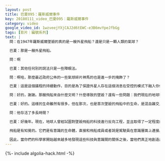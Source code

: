 ```yaml
---
layout: post
title: 巴夏095：羅斯威爾事件
key: 20180111_video_巴夏095：羅斯威爾事件
category: video
google_video_id: 1wzveejYXjCAJ2d6tEWC-e3B6mvYpeJfbGg
tags: [影片｜編號系列]
text: |
  問：在1947年羅斯威爾墜毀的真的是一艘外星飛船？還是只是一顆人類的氣球？

  巴夏：那是一艘外星飛船。

  問：啊

  巴夏：其他任何別的說法只是一些障眼法。

  問：啊哈，那麼最近政府公佈的一些氣球碎片神馬的也是進一步的掩飾了？

  巴夏：這是這個議程的持續動作，目的是為了保證外星人存在這個消息在受控的模式下融入你們的社會，這在運作這議程的那些人認為是恰當的。

  問：好的，謝謝。那艘飛船來自什麼文明？什麼導致的墜毀？還有一些問題：我們現在的地球科技是否有一部分來自對這些飛船的反向工程？人類要想在太空中像外星人那樣自由飛行，需要掌握那些知識？

  巴夏：好的。這樣的生命雖然有很多，但在那次，也是首次墜毀的飛船中的生命，是混血雜交人種，和我們社會（Bashar所在的社會，Essassani）的生命很類似，但不是來自那裡。那次墜毀起因是閃電，閃電擊中飛船，干擾了駕駛機制。數具屍體被發現，有一個當時仍然存活，但最終死掉了。

  問：他存活了多長時間？

  巴夏：好幾年。現在，地球人曾經試圖對墜毀飛船的科技進行反向工程，並且取得了一定程度的成功。飛船上的一些技術被獲得。其中有一些已經進入了你們的社會，但是沒有你們想像中的多。因為很多你們科學家從飛船上發現的科技，遠遠超過了地球人的理解能力，有一些東西至今人類也不瞭解。因為他們沒有完全弄清楚怎麼像我們一樣穿行宇宙；他們沒有完全懂得我們怎麼在我們的技術裡運用我們的意識。

  飛船是有知覺的。它們是有意識的生命體，直接和飛船成員或者說是駕駛員在意識層面上連接。而且還有其他技術，比如說怎麼製造這樣的飛船，怎麼共鳴，怎麼識別，怎麼「重定位」。這些科技可以被意識本身最有效的引導，指揮，

  因此，當你們的科學家開始越來越多地發現這些科技與意識間的關係之後，當他們真正地創造出人工智能以及有自我意識的電腦後，你們才真正踏入複製或者鏡像你們所回收的飛船裡的科技的大門。
---
```


{%- include algolia-hack.html -%}
